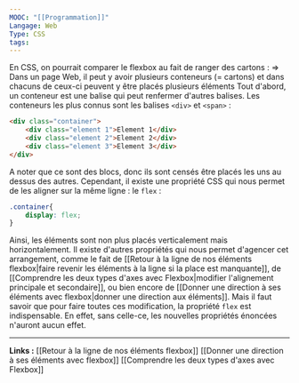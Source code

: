 ```yaml
---
MOOC: "[[Programmation]]"
Langage: Web
Type: CSS
tags:
---
```

En CSS, on pourrait comparer le flexbox au fait de ranger des cartons : ⇒ Dans un page Web, il peut y avoir plusieurs conteneurs (= cartons) et dans chacuns de ceux-ci peuvent y être placés plusieurs éléments
Tout d'abord, un conteneur est une balise qui peut renfermer d'autres balises. Les conteneurs les plus connus sont les balises `<div>` et `<span>` :

```html
<div class="container">
	<div class="element 1">Element 1</div>
	<div class="element 2">Element 2</div>
	<div class="element 3">Element 3</div>
</div>
```
A noter que ce sont des blocs, donc ils sont censés être placés les uns au dessus des autres. Cependant, il existe une propriété CSS qui nous permet de les aligner sur la même ligne : le `flex` :
```CSS
.container{
	display: flex;
}
```
Ainsi, les éléments sont non plus placés verticalement mais horizontalement.
Il existe d'autres propriétés qui nous permet d'agencer cet arrangement, comme le fait de [[Retour à la ligne de nos éléments flexbox|faire revenir les éléments à la ligne si la place est manquante]], de [[Comprendre les deux types d'axes avec Flexbox|modifier l'alignement principale et secondaire]], ou bien encore de [[Donner une direction à ses éléments avec flexbox|donner une direction aux éléments]]. Mais il faut savoir que pour faire toutes ces modification, la propriété `flex` est indispensable. En effet, sans celle-ce, les nouvelles propriétés énoncées n'auront aucun effet.

---
**Links :**
[[Retour à la ligne de nos éléments flexbox]]
[[Donner une direction à ses éléments avec flexbox]]
[[Comprendre les deux types d'axes avec Flexbox]]